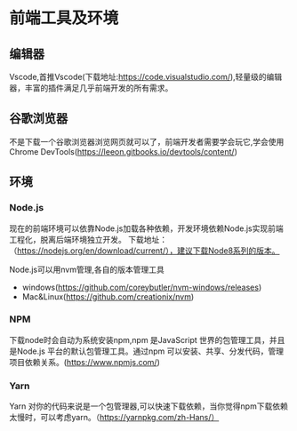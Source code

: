 # 前端工具及环境

## 编辑器

Vscode,首推Vscode(下载地址:https://code.visualstudio.com/),轻量级的编辑器，丰富的插件满足几乎前端开发的所有需求。

## 谷歌浏览器

不是下载一个谷歌浏览器浏览网页就可以了，前端开发者需要学会玩它,学会使用Chrome DevTools(https://leeon.gitbooks.io/devtools/content/)

## 环境

### Node.js
现在的前端环境可以依靠Node.js加载各种依赖，开发环境依赖Node.js实现前端工程化，脱离后端环境独立开发。
下载地址：（https://nodejs.org/en/download/current/），建议下载Node8系列的版本。

Node.js可以用nvm管理,各自的版本管理工具
- windows(https://github.com/coreybutler/nvm-windows/releases)
- Mac&Linux(https://github.com/creationix/nvm)

### NPM
下载node时会自动为系统安装npm,npm 是JavaScript 世界的包管理工具，并且是Node.js 平台的默认包管理工具。通过npm 可以安装、共享、分发代码，管理项目依赖关系。(https://www.npmjs.com/)

### Yarn
Yarn 对你的代码来说是一个包管理器,可以快速下载依赖，当你觉得npm下载依赖太慢时，可以考虑yarn。（https://yarnpkg.com/zh-Hans/）

